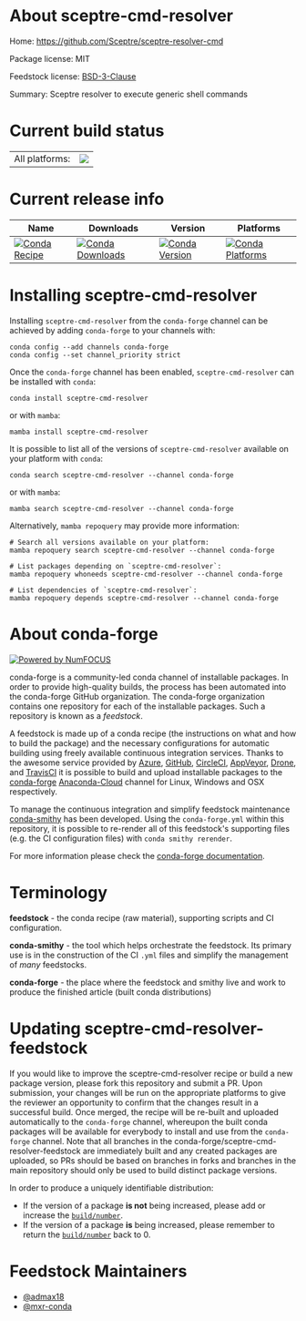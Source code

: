 About sceptre-cmd-resolver
==========================

Home: https://github.com/Sceptre/sceptre-resolver-cmd

Package license: MIT

Feedstock license: [BSD-3-Clause](https://github.com/conda-forge/sceptre-cmd-resolver-feedstock/blob/main/LICENSE.txt)

Summary: Sceptre resolver to execute generic shell commands

Current build status
====================


<table><tr><td>All platforms:</td>
    <td>
      <a href="https://dev.azure.com/conda-forge/feedstock-builds/_build/latest?definitionId=14973&branchName=main">
        <img src="https://dev.azure.com/conda-forge/feedstock-builds/_apis/build/status/sceptre-cmd-resolver-feedstock?branchName=main">
      </a>
    </td>
  </tr>
</table>

Current release info
====================

| Name | Downloads | Version | Platforms |
| --- | --- | --- | --- |
| [![Conda Recipe](https://img.shields.io/badge/recipe-sceptre--cmd--resolver-green.svg)](https://anaconda.org/conda-forge/sceptre-cmd-resolver) | [![Conda Downloads](https://img.shields.io/conda/dn/conda-forge/sceptre-cmd-resolver.svg)](https://anaconda.org/conda-forge/sceptre-cmd-resolver) | [![Conda Version](https://img.shields.io/conda/vn/conda-forge/sceptre-cmd-resolver.svg)](https://anaconda.org/conda-forge/sceptre-cmd-resolver) | [![Conda Platforms](https://img.shields.io/conda/pn/conda-forge/sceptre-cmd-resolver.svg)](https://anaconda.org/conda-forge/sceptre-cmd-resolver) |

Installing sceptre-cmd-resolver
===============================

Installing `sceptre-cmd-resolver` from the `conda-forge` channel can be achieved by adding `conda-forge` to your channels with:

```
conda config --add channels conda-forge
conda config --set channel_priority strict
```

Once the `conda-forge` channel has been enabled, `sceptre-cmd-resolver` can be installed with `conda`:

```
conda install sceptre-cmd-resolver
```

or with `mamba`:

```
mamba install sceptre-cmd-resolver
```

It is possible to list all of the versions of `sceptre-cmd-resolver` available on your platform with `conda`:

```
conda search sceptre-cmd-resolver --channel conda-forge
```

or with `mamba`:

```
mamba search sceptre-cmd-resolver --channel conda-forge
```

Alternatively, `mamba repoquery` may provide more information:

```
# Search all versions available on your platform:
mamba repoquery search sceptre-cmd-resolver --channel conda-forge

# List packages depending on `sceptre-cmd-resolver`:
mamba repoquery whoneeds sceptre-cmd-resolver --channel conda-forge

# List dependencies of `sceptre-cmd-resolver`:
mamba repoquery depends sceptre-cmd-resolver --channel conda-forge
```


About conda-forge
=================

[![Powered by
NumFOCUS](https://img.shields.io/badge/powered%20by-NumFOCUS-orange.svg?style=flat&colorA=E1523D&colorB=007D8A)](https://numfocus.org)

conda-forge is a community-led conda channel of installable packages.
In order to provide high-quality builds, the process has been automated into the
conda-forge GitHub organization. The conda-forge organization contains one repository
for each of the installable packages. Such a repository is known as a *feedstock*.

A feedstock is made up of a conda recipe (the instructions on what and how to build
the package) and the necessary configurations for automatic building using freely
available continuous integration services. Thanks to the awesome service provided by
[Azure](https://azure.microsoft.com/en-us/services/devops/), [GitHub](https://github.com/),
[CircleCI](https://circleci.com/), [AppVeyor](https://www.appveyor.com/),
[Drone](https://cloud.drone.io/welcome), and [TravisCI](https://travis-ci.com/)
it is possible to build and upload installable packages to the
[conda-forge](https://anaconda.org/conda-forge) [Anaconda-Cloud](https://anaconda.org/)
channel for Linux, Windows and OSX respectively.

To manage the continuous integration and simplify feedstock maintenance
[conda-smithy](https://github.com/conda-forge/conda-smithy) has been developed.
Using the ``conda-forge.yml`` within this repository, it is possible to re-render all of
this feedstock's supporting files (e.g. the CI configuration files) with ``conda smithy rerender``.

For more information please check the [conda-forge documentation](https://conda-forge.org/docs/).

Terminology
===========

**feedstock** - the conda recipe (raw material), supporting scripts and CI configuration.

**conda-smithy** - the tool which helps orchestrate the feedstock.
                   Its primary use is in the construction of the CI ``.yml`` files
                   and simplify the management of *many* feedstocks.

**conda-forge** - the place where the feedstock and smithy live and work to
                  produce the finished article (built conda distributions)


Updating sceptre-cmd-resolver-feedstock
=======================================

If you would like to improve the sceptre-cmd-resolver recipe or build a new
package version, please fork this repository and submit a PR. Upon submission,
your changes will be run on the appropriate platforms to give the reviewer an
opportunity to confirm that the changes result in a successful build. Once
merged, the recipe will be re-built and uploaded automatically to the
`conda-forge` channel, whereupon the built conda packages will be available for
everybody to install and use from the `conda-forge` channel.
Note that all branches in the conda-forge/sceptre-cmd-resolver-feedstock are
immediately built and any created packages are uploaded, so PRs should be based
on branches in forks and branches in the main repository should only be used to
build distinct package versions.

In order to produce a uniquely identifiable distribution:
 * If the version of a package **is not** being increased, please add or increase
   the [``build/number``](https://docs.conda.io/projects/conda-build/en/latest/resources/define-metadata.html#build-number-and-string).
 * If the version of a package **is** being increased, please remember to return
   the [``build/number``](https://docs.conda.io/projects/conda-build/en/latest/resources/define-metadata.html#build-number-and-string)
   back to 0.

Feedstock Maintainers
=====================

* [@admax18](https://github.com/admax18/)
* [@mxr-conda](https://github.com/mxr-conda/)

